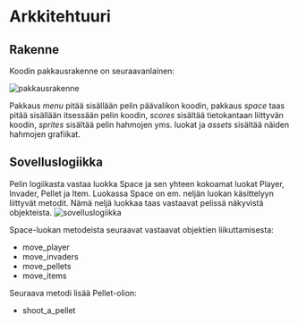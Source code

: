 # Arkkitehtuuri
## Rakenne
Koodin pakkausrakenne on seuraavanlainen:

![pakkausrakenne](https://user-images.githubusercontent.com/101888699/165992663-a54020b7-4ad2-495d-81a3-7a8b0f4a85a8.png)

Pakkaus *menu* pitää sisällään pelin päävalikon koodin, pakkaus *space* taas pitää sisällään itsessään pelin koodin, *scores* sisältää tietokantaan liittyvän koodin, *sprites* sisältää pelin hahmojen yms. luokat ja *assets* sisältää näiden hahmojen grafiikat.


## Sovelluslogiikka
Pelin logiikasta vastaa luokka Space ja sen yhteen kokoamat luokat Player, Invader, Pellet ja Item. Luokassa Space on em. neljän luokan käsittelyyn liittyvät metodit. Nämä neljä luokkaa taas vastaavat pelissä näkyvistä objekteista.
![sovelluslogiikka](https://user-images.githubusercontent.com/101888699/165995948-37d7e74e-38e6-4330-a0eb-8e85f87b5edf.png)

Space-luokan metodeista seuraavat vastaavat objektien liikuttamisesta:
- move_player
- move_invaders
- move_pellets
- move_items

Seuraava metodi lisää Pellet-olion:
- shoot_a_pellet
